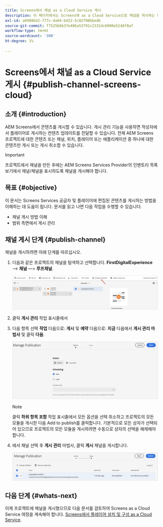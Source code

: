 ```yaml
---
title: Screens에서 채널 as a Cloud Service 게시
description: 이 페이지에서는 Screens에 as a Cloud Service으로 채널을 게시하는 방법에 대해 설명합니다.
exl-id: a69086d2-777c-4a94-bd22-5c02f98bbedb
source-git-commit: f7525b6b37e486a53791c2331dc6000e5248f8af
workflow-type: tm+mt
source-wordcount: '300'
ht-degree: 1%

---
```


# Screens에서 채널 as a Cloud Service 게시 {#publish-channel-screens-cloud}

## 소개 {#introduction}

AEM Screens에서 콘텐츠를 게시할 수 있습니다. 게시 관리 기능을 사용하면 작성자에서 플레이어로 게시하는 컨텐츠 업데이트를 전달할 수 있습니다. 전체 AEM Screens 프로젝트에 대한 콘텐츠 또는 채널, 위치, 플레이어 또는 애플리케이션 중 하나에 대한 콘텐츠만 게시 또는 게시 취소할 수 있습니다.

>[!IMPORTANT]
>프로젝트에서 채널을 만든 후에는 AEM Screens Services Provider의 인벤토리 목록 보기에서 채널/채널을 표시하도록 채널을 게시해야 합니다.

## 목표 {#objective}

이 문서는 Screens Services 공급자 및 플레이어에 편집된 콘텐츠를 게시하는 방법을 이해하는 데 도움이 됩니다. 문서를 읽고 나면 다음 작업을 수행할 수 있습니다.

* 채널 게시 방법 이해
* 범위 측면에서 게시 관리

## 채널 게시 단계 {#publish-channel}

채널을 게시하려면 아래 단계를 따르십시오.

1. 다음과 같은 프로젝트의 채널을 탐색하고 선택합니다. **FirstDigitalExperience** —> **채널** —> **루프채널**.

   ![](/help/screens-cloud/assets/create-content/managepub-1.png)

1. 클릭 **게시 관리** 작업 표시줄에서

1. 다음 항목 선택 **작업** 다음으로: **게시** 및 **예약** 다음으로: **지금** 다음에서 **게시 관리 마법사** 및 클릭 **다음**.

   ![](/help/screens-cloud/assets/create-content/managepub-2.png)

   >[!NOTE]
   >클릭 **하위 항목 포함** 작업 표시줄에서 모든 옵션을 선택 취소하고 프로젝트의 모든 모듈을 게시한 다음 Add to publish를 클릭합니다. 기본적으로 모든 상자가 선택되어 있으므로 프로젝트의 모든 모듈을 게시하려면 수동으로 상자의 선택을 해제해야 합니다.

1. 에서 채널 선택 후 **게시 관리** 마법사, 클릭 **게시** 채널을 게시합니다.

   ![](/help/screens-cloud/assets/create-content/managepub-3.png)


## 다음 단계 {#whats-next}

이제 프로젝트에 채널을 게시했으므로 다음 문서를 검토하여 Screens as a Cloud Service 여정을 계속해야 합니다. [Screens에서 플레이어 설치 및 구성 as a Cloud Service](/help/screens-cloud/managing-players-registration/installing-screens-cloud-player.md).
